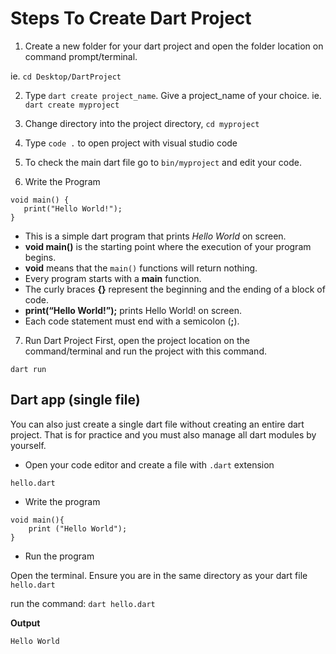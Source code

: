 # Steps To Create Dart Project

1. Create a new folder for your dart project and open the folder location on command prompt/terminal.

ie. `cd Desktop/DartProject` 

2. Type `dart create project_name`. Give a project_name of your choice. ie. `dart create myproject`
3. Change directory into the project directory, `cd myproject`
4. Type `code .` to open project with visual studio code
5. To check the main dart file go to `bin/myproject` and edit your code.

6. Write the Program

```
void main() { 
   print("Hello World!"); 
}
```

- This is a simple dart program that prints *Hello World* on screen.
- **void main()** is the starting point where the execution of your program begins.
- **void** means that the `main()` functions will return nothing.
- Every program starts with a **main** function.
- The curly braces **{}** represent the beginning and the ending of a block of code.
- **print(“Hello World!”);** prints Hello World! on screen.
- Each code statement must end with a semicolon (**;**).

7. Run Dart Project
First, open the project location on the command/terminal and run the project with this command.

`dart run`


## Dart app (single file)
You can also just create a single dart file without creating an entire dart project. That is for practice and you must also manage all dart modules by yourself.

- Open your code editor and create a file with `.dart` extension 

`hello.dart`

- Write the program

```
void main(){
    print ("Hello World");
}
```

- Run the program

Open the terminal. Ensure you are in the same directory as your dart file `hello.dart`

run the command: `dart hello.dart`

**Output**

`Hello World`